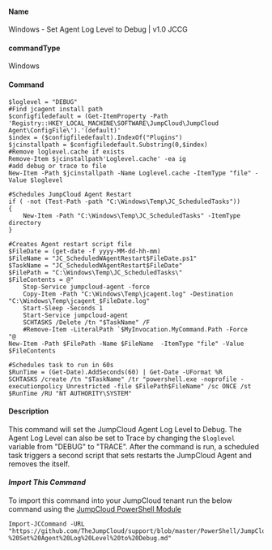 #### Name

Windows - Set Agent Log Level to Debug | v1.0 JCCG

#### commandType

Windows

#### Command

```
$loglevel = "DEBUG"
#Find jcagent install path
$configfiledefault = (Get-ItemProperty -Path 'Registry::HKEY_LOCAL_MACHINE\SOFTWARE\JumpCloud\JumpCloud Agent\ConfigFile\').'(default)'
$index = ($configfiledefault).IndexOf("Plugins")
$jcinstallpath = $configfiledefault.Substring(0,$index)
#Remove loglevel.cache if exists
Remove-Item $jcinstallpath'Loglevel.cache' -ea ig
#add debug or trace to file
New-Item -Path $jcinstallpath -Name Loglevel.cache -ItemType "file" -Value $loglevel

#Schedules JumpCloud Agent Restart
if ( -not (Test-Path -path "C:\Windows\Temp\JC_ScheduledTasks"))
{
    New-Item -Path "C:\Windows\Temp\JC_ScheduledTasks" -ItemType directory
}

#Creates Agent restart script file
$FileDate = (get-date -f yyyy-MM-dd-hh-mm)
$FileName = "JC_ScheduledWAgentRestart$FileDate.ps1"
$TaskName = "JC_ScheduledWAgentRestart$FileDate"
$FilePath = "C:\Windows\Temp\JC_ScheduledTasks\"
$FileContents = @"
    Stop-Service jumpcloud-agent -force
    Copy-Item -Path "C:\Windows\Temp\jcagent.log" -Destination "C:\Windows\Temp\jcagent_$FileDate.log"
    Start-Sleep -Seconds 1
    Start-Service jumpcloud-agent
    SCHTASKS /Delete /tn "$TaskName" /F
    #Remove-Item -LiteralPath `$MyInvocation.MyCommand.Path -Force
"@
New-Item -Path $FilePath -Name $FileName  -ItemType "file" -Value $FileContents

#Schedules task to run in 60s
$RunTime = (Get-Date).AddSeconds(60) | Get-Date -UFormat %R
SCHTASKS /create /tn "$TaskName" /tr "powershell.exe -noprofile -executionpolicy Unrestricted -file $FilePath$FileName" /sc ONCE /st $RunTime /RU "NT AUTHORITY\SYSTEM"
```

#### Description

This command will set the JumpCloud Agent Log Level to Debug. The Agent Log Level can also be set to Trace by changing the `$loglevel` variable from "DEBUG" to "TRACE". After the command is run, a scheduled task triggers a second script that sets restarts the JumpCloud Agent and removes the itself.

#### *Import This Command*

To import this command into your JumpCloud tenant run the below command using the [JumpCloud PowerShell Module](https://github.com/TheJumpCloud/support/wiki/Installing-the-JumpCloud-PowerShell-Module)

```
Import-JCCommand -URL "https://github.com/TheJumpCloud/support/blob/master/PowerShell/JumpCloud%20Commands%20Gallery/Windows%20Commands/Windows%20-%20Set%20Agent%20Log%20Level%20to%20Debug.md"
```
